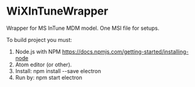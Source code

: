 # WiXInTuneWrapper
Wrapper for MS InTune MDM model. One MSI file for setups.

To build project you must:
1. Node.js with NPM https://docs.npmjs.com/getting-started/installing-node
2. Atom editor (or other).
3. Install: npm install --save electron
4. Run by: npm start electron
